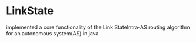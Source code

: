 # LinkState
implemented  a core  functionality  of  the Link  StateIntra-AS routing algorithm for an autonomous system(AS) in java


# 
